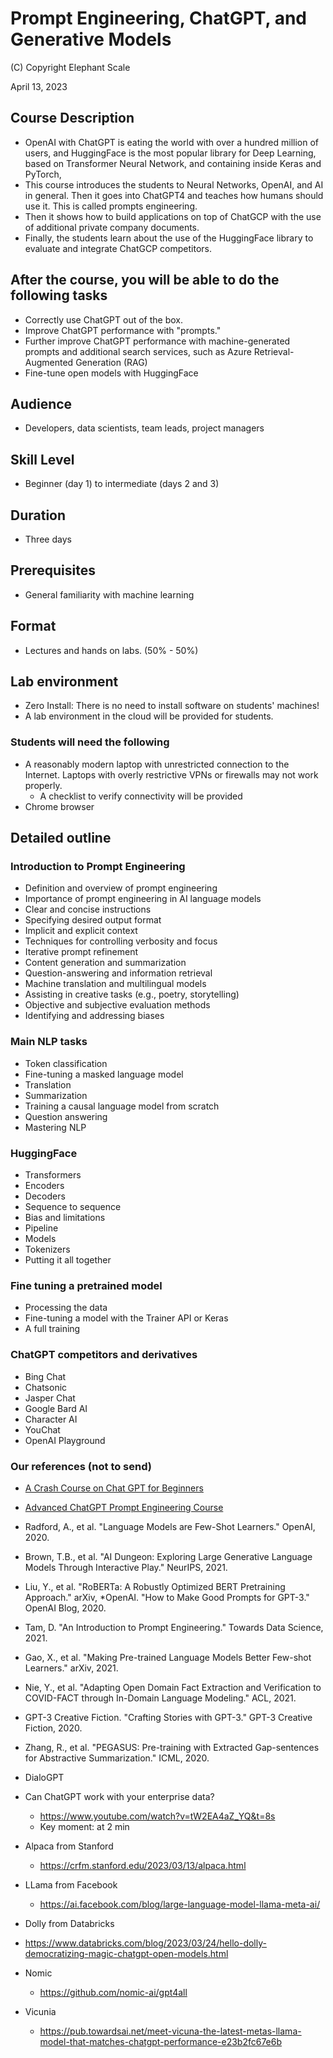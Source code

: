 # Prompt Engineering, ChatGPT, and Generative Models

(C) Copyright Elephant Scale

April 13, 2023

## Course Description

* OpenAI with ChatGPT is eating the world with over a hundred million of users, and HuggingFace is the most popular library for Deep Learning, based on Transformer Neural Network, and containing inside Keras and PyTorch,
* This course introduces the students to Neural Networks, OpenAI, and AI in general. Then it goes into ChatGPT4 and teaches how humans should use it. This is called prompts engineering.
* Then it shows how to build applications on top of ChatGCP with the use of additional private company documents.
* Finally, the students learn about the use of the HuggingFace library to evaluate and integrate ChatGCP competitors.


## After the course, you will be able to do the following tasks

* Correctly use ChatGPT out of the box.
* Improve ChatGPT performance with "prompts."
* Further improve ChatGPT performance with machine-generated prompts and additional search services, such as Azure Retrieval-Augmented Generation (RAG)
* Fine-tune open models with HuggingFace

## Audience
* Developers, data scientists, team leads, project managers

## Skill Level

* Beginner (day 1) to intermediate (days 2 and 3)

## Duration

* Three days

## Prerequisites

* General familiarity with machine learning


## Format
* Lectures and hands on labs. (50% - 50%)


## Lab environment
* Zero Install: There is no need to install software on students' machines!
* A lab environment in the cloud will be provided for students.

### Students will need the following
* A reasonably modern laptop with unrestricted connection to the Internet. Laptops with overly restrictive VPNs or firewalls may not work properly.
    * A checklist to verify connectivity will be provided
* Chrome browser

## Detailed outline

### Introduction to Prompt Engineering

* Definition and overview of prompt engineering
* Importance of prompt engineering in AI language models
* Clear and concise instructions
* Specifying desired output format
* Implicit and explicit context
* Techniques for controlling verbosity and focus
* Iterative prompt refinement
* Content generation and summarization
* Question-answering and information retrieval
* Machine translation and multilingual models
* Assisting in creative tasks (e.g., poetry, storytelling)
* Objective and subjective evaluation methods
* Identifying and addressing biases

### Main NLP tasks
* Token classification
* Fine-tuning a masked language model
* Translation
* Summarization
* Training a causal language model from scratch
* Question answering
* Mastering NLP

### HuggingFace

* Transformers
* Encoders
* Decoders
* Sequence to sequence
* Bias and limitations
* Pipeline
* Models
* Tokenizers
* Putting it all together


### Fine tuning a pretrained model
* Processing the data
* Fine-tuning a model with the Trainer API or Keras
* A full training

###  ChatGPT competitors and derivatives
* Bing Chat
* Chatsonic
* Jasper Chat
* Google Bard AI
* Character AI
* YouChat
* OpenAI Playground

### Our references (not to send)

* [A Crash Course on Chat GPT for Beginners](https://www.youtube.com/watch?v=JTxsNm9IdYU)
* [Advanced ChatGPT Prompt Engineering Course](https://www.youtube.com/watch?v=-C4FCxP-QqE)
* Radford, A., et al. "Language Models are Few-Shot Learners." OpenAI, 2020.
* Brown, T.B., et al. "AI Dungeon: Exploring Large Generative Language Models Through Interactive Play." NeurIPS, 2021.
* Liu, Y., et al. "RoBERTa: A Robustly Optimized BERT Pretraining Approach." arXiv, *OpenAI. "How to Make Good Prompts for GPT-3." OpenAI Blog, 2020.
* Tam, D. "An Introduction to Prompt Engineering." Towards Data Science, 2021.
* Gao, X., et al. "Making Pre-trained Language Models Better Few-shot Learners." arXiv, 2021.
* Nie, Y., et al. "Adapting Open Domain Fact Extraction and Verification to COVID-FACT through In-Domain Language Modeling." ACL, 2021.
* GPT-3 Creative Fiction. "Crafting Stories with GPT-3." GPT-3 Creative Fiction, 2020.
* Zhang, R., et al. "PEGASUS: Pre-training with Extracted Gap-sentences for Abstractive Summarization." ICML, 2020.
* DialoGPT
* Can ChatGPT work with your enterprise data?
  * https://www.youtube.com/watch?v=tW2EA4aZ_YQ&t=8s
  * Key moment: at 2 min

* Alpaca from Stanford
  * https://crfm.stanford.edu/2023/03/13/alpaca.html
* LLama from Facebook
  * https://ai.facebook.com/blog/large-language-model-llama-meta-ai/
* Dolly from Databricks
* https://www.databricks.com/blog/2023/03/24/hello-dolly-democratizing-magic-chatgpt-open-models.html
* Nomic
  * https://github.com/nomic-ai/gpt4all
* Vicunia
  * https://pub.towardsai.net/meet-vicuna-the-latest-metas-llama-model-that-matches-chatgpt-performance-e23b2fc67e6b
